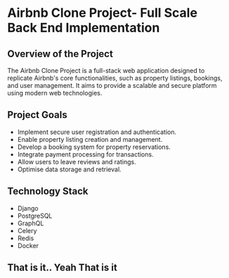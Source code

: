 # Airbnb Clone Project- Full Scale Back End Implementation

## Overview of the Project
The Airbnb Clone Project is a full-stack web application designed to replicate Airbnb's core functionalities, such as property listings, bookings, and user management. It aims to provide a scalable and secure platform using modern web technologies.

## Project Goals
- Implement secure user registration and authentication.
- Enable property listing creation and management.
- Develop a booking system for property reservations.
- Integrate payment processing for transactions.
- Allow users to leave reviews and ratings.
- Optimise data storage and retrieval.

## Technology Stack
- Django
- PostgreSQL
- GraphQL
- Celery
- Redis
- Docker
## That is it.. Yeah That is it
